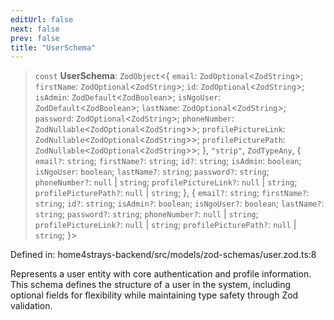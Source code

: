 ```yaml
---
editUrl: false
next: false
prev: false
title: "UserSchema"
---
```


> `const` **UserSchema**: `ZodObject`\<\{ `email`: `ZodOptional`\<`ZodString`\>; `firstName`: `ZodOptional`\<`ZodString`\>; `id`: `ZodOptional`\<`ZodString`\>; `isAdmin`: `ZodDefault`\<`ZodBoolean`\>; `isNgoUser`: `ZodDefault`\<`ZodBoolean`\>; `lastName`: `ZodOptional`\<`ZodString`\>; `password`: `ZodOptional`\<`ZodString`\>; `phoneNumber`: `ZodNullable`\<`ZodOptional`\<`ZodString`\>\>; `profilePictureLink`: `ZodNullable`\<`ZodOptional`\<`ZodString`\>\>; `profilePicturePath`: `ZodNullable`\<`ZodOptional`\<`ZodString`\>\>; \}, `"strip"`, `ZodTypeAny`, \{ `email?`: `string`; `firstName?`: `string`; `id?`: `string`; `isAdmin`: `boolean`; `isNgoUser`: `boolean`; `lastName?`: `string`; `password?`: `string`; `phoneNumber?`: `null` \| `string`; `profilePictureLink?`: `null` \| `string`; `profilePicturePath?`: `null` \| `string`; \}, \{ `email?`: `string`; `firstName?`: `string`; `id?`: `string`; `isAdmin?`: `boolean`; `isNgoUser?`: `boolean`; `lastName?`: `string`; `password?`: `string`; `phoneNumber?`: `null` \| `string`; `profilePictureLink?`: `null` \| `string`; `profilePicturePath?`: `null` \| `string`; \}\>

Defined in: home4strays-backend/src/models/zod-schemas/user.zod.ts:8

Represents a user entity with core authentication and profile information.
This schema defines the structure of a user in the system, including optional fields
for flexibility while maintaining type safety through Zod validation.

